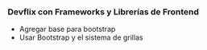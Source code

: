 ### Devflix con Frameworks y Librerías de Frontend

* Agregar base para bootstrap
* Usar Bootstrap y el sistema de grillas